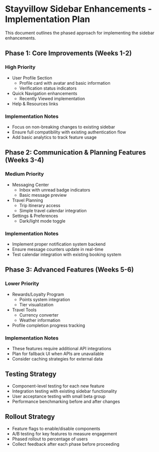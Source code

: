 # Stayvillow Sidebar Enhancements - Implementation Plan

This document outlines the phased approach for implementing the sidebar enhancements.

## Phase 1: Core Improvements (Weeks 1-2)

### High Priority
- User Profile Section
  - Profile card with avatar and basic information
  - Verification status indicators
- Quick Navigation enhancements
  - Recently Viewed implementation
- Help & Resources links

### Implementation Notes
- Focus on non-breaking changes to existing sidebar
- Ensure full compatibility with existing authentication flow
- Add basic analytics to track feature usage

## Phase 2: Communication & Planning Features (Weeks 3-4)

### Medium Priority
- Messaging Center
  - Inbox with unread badge indicators
  - Basic message preview
- Travel Planning
  - Trip itinerary access
  - Simple travel calendar integration
- Settings & Preferences
  - Dark/light mode toggle

### Implementation Notes
- Implement proper notification system backend
- Ensure message counters update in real-time
- Test calendar integration with existing booking system

## Phase 3: Advanced Features (Weeks 5-6)

### Lower Priority
- Rewards/Loyalty Program
  - Points system integration
  - Tier visualization
- Travel Tools
  - Currency converter
  - Weather information
- Profile completion progress tracking

### Implementation Notes
- These features require additional API integrations
- Plan for fallback UI when APIs are unavailable
- Consider caching strategies for external data

## Testing Strategy
- Component-level testing for each new feature
- Integration testing with existing sidebar functionality
- User acceptance testing with small beta group
- Performance benchmarking before and after changes

## Rollout Strategy
- Feature flags to enable/disable components
- A/B testing for key features to measure engagement
- Phased rollout to percentage of users
- Collect feedback after each phase before proceeding 
